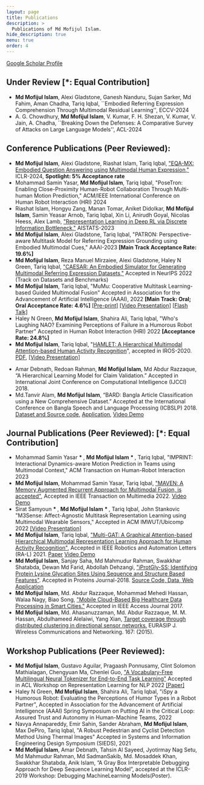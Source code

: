 ```yaml
---
layout: page
title: Publications
description: >
  Publications of Md Mofijul Islam.
hide_description: true
menu: true
order: 4
---
```


<a href="https://scholar.google.com/citations?hl=en&user=FYy4ZxYAAAAJ" target="_blank">Google Scholar Profile</a> 

## Under Review [*: Equal Contribution]
* **Md Mofijul Islam**, Alexi Gladstone, Ganesh Nanduru, Sujan Sarker, Md Fahim, Aman Chadha, Tariq Iqbal, ``Embodied Referring Expression Comprehension Through Multimodal Residual Learning'', ECCV-2024
* A. G. Chowdhury, **Md Mofijul Islam**, V. Kumar, F. H. Shezan, V. Kumar, V. Jain, A. Chadha, ``Breaking Down the Defenses: A Comparative Survey of Attacks on Large Language Models'', ACL-2024 


## Conference Publications (Peer Reviewed):
* **Md Mofijul Islam**, Alexi Gladstone, Riashat Islam, Tariq Iqbal, ["EQA-MX: Embodied Question Answering using Multimodal Human Expression,"](https://openreview.net/forum?id=7gUrYE50Rb) ICLR-2024, **Spotlight: 5\% Acceptance rate**
* Mohammad Samin Yasar, **Md Mofijul Islam**, Tariq Iqbal, "PoseTron: Enabling Close-Proximity Human-Robot Collaboration Through Multi-human Motion Prediction," ACM/IEEE International Conference on Human Robot Interaction (HRI) 2024
* Riashat Islam, Hongyu Zang, Manan Tomar, Aniket Didolkar, **Md Mofijul Islam**, Samin Yeasar Arnob, Tariq Iqbal, Xin Li, Anirudh Goyal, Nicolas Heess, Alex Lamb, ["Representation Learning in Deep RL via Discrete Information Bottleneck,"](https://arxiv.org/abs/2212.13835) AISTATS-2023
* **Md Mofijul Islam**, Alexi Gladstone, Tariq Iqbal, "PATRON: Perspective-aware Multitask Model for Referring Expression Grounding using Embodied Multimodal Cues," AAAI-2023 **[Main Track Acceptance Rate: 19.6%]**
* **Md Mofijul Islam**, Reza Manuel Mirzaiee, Alexi Gladstone, Haley N Green, Tariq Iqbal, ["CAESAR: An Embodied Simulator for Generating Multimodal Referring Expression Datasets,"](https://openreview.net/forum?id=SKE_J-B3e9X) Accepted in NeurIPS 2022 (Track on Datasets and Benchmarks)
* **Md Mofijul Islam**, Tariq Iqbal, "MuMu: Cooperative Multitask Learning-based Guided Multimodal Fusion" Accepted in Association for the Advancement of Artificial Intelligence (AAAI), 2022 **[Main Track: Oral; Oral Acceptance Rate: 4.6%]** [[Pre-print]](https://github.com/mmiakashs/mmiakashs.github.io/blob/master/assets/Mofijul_AAAI_2022_MuMu_Preprint.pdf) [[Video Presentation]](https://recorder-v3.slideslive.com/?share=59838&s=ee1395b9-974b-4597-b22c-d2c071b1496d) [[Flash Talk]](https://recorder-v3.slideslive.com/?share=59840&s=a3ef2807-65a2-4d0e-9bf8-b46d3c6bc66c)
* Haley N Green, **Md Mofijul Islam**, Shahira Ali, Tariq Iqbal, "Who's Laughing NAO? Examining Perceptions of Failure in a Humorous Robot Partner" Accepted in Human Robot Interaction (HRI) 2022 **[Acceptance Rate: 24.8%]**
* **Md Mofijul Islam**, Tariq Iqbal, "[HAMLET: A Hierarchical Multimodal Attention-based Human Activity Recognition](https://ieeexplore.ieee.org/document/9340987)", accepted in IROS-2020. [PDF](https://arxiv.org/pdf/2008.01148.pdf), [[Video Presentation]](https://youtu.be/BZ7vmwNczSs)

<!--
* **Md Mofijul Islam**, Amar Debnath, Tahsin Al Sayeed, Md Mahmudur Rahman,Md. Mosaddek Khan, SwakkharShatabda, Anik Islam, ”d-DeVIS: A Gray Box Interpretable Debugging Approach for Deep Sequence Learning Model”, accepted in TENSYMP-2019. [arXiv](https://arxiv.org/abs/1811.08374)
* Md.Tanvir Alam, **Md Mofijul Islam**, Anik Islam, “LEARN2: An Interactive Guru Assisting to Learn Learning Algo-rithms”, Accepted in TENSYMP 2019 -->

* Amar Debnath, Redoan Rahman, **Md Mofijul Islam**, Md Abdur Razzaque, “A Hierarchical Learning Model for Claim Validation.” Accepted in International Joint Conference on Computational Intelligence (IJCCI) 2018.
* Md.Tanvir Alam, **Md Mofijul Islam**, “BARD: Bangla Article Classification using a New Comprehensive Dataset.” Accepted at the International Conference on Bangla Speech and Language Processing (ICBSLP) 2018. [Dataset and Source code](https://github.com/tanvirfahim15/BARD-Bangla-Article-Classifier), [Application](http://bard2018.pythonanywhere.com), [Video Demo](https://www.youtube.com/watch?v=vxwSlwaJ5o4)

<!-- * **Md Mofijul Islam**, Sk. Shariful Islam Arafat, Md Shakil Hossain, Md Mahmudur Rahman, S M Al-Hossain Imam, Md. Mahmudul Hasan, Swakkhar Shatabda, Tamanna Islam Juthi, ["RAiTA: Recommending Accepted Answer using Textual Metadata"](https://link.springer.com/chapter/10.1007/978-981-13-1498-8_11), accepted in Springer IEMIS-2017.
* Md Shakil Hossain, Sk. Shariful Islam Arafat, S M Al-Hossain Imam, Md. Mahmudul Hasan, **Md Mofijul Islam**, Sanjay Saha, Swakkhar Shatabda, Tamanna Islam Juthi,["VIM: A Big Data Analytics Tool for Data Visualization and Knowledge Mining"](https://ieeexplore.ieee.org/document/8468939/), IEEE WIECON-ECE-2017.
* **Md Mofijul Islam**, Md. Abdur Razzaque, and Md. Jahidul Islam, [A Genetic Algorithm for Virtual Machine Migration in Heterogeneous Mobile Cloud Computing](http://ieeexplore.ieee.org/xpl/articleDetails.jsp?arnumber=7400696), in Proceedings of the 2nd International Conference on Networking Systems and Security (NSysS-2016), IEEE-BUET, Dhaka, Bangladesh.
* **Md Mofijul Islam**, Md. Ahasanuzzaman, Md. Abdur Razzaque, Mohammad Mehedi Hassan, Atif Alamri, [A Distributed Clustering Algorithm for Target Coverage in Directional Sensor Network](http://ieeexplore.ieee.org/document/6920259/), in Proceedings of IEEE Asia Pacific Conference on Wireless and Mobile, Bali, Indonesia(2014).
-->

## Journal Publications (Peer Reviewed): [\*: Equal Contribution]
* Mohammad Samin Yasar <b> \* </b>, **Md Mofijul Islam** <b> \* </b>, Tariq Iqbal, "IMPRINT: Interactional Dynamics-aware Motion Prediction in Teams using Multimodal Context," ACM Transaction on Human-Robot Interaction 2023
* **Md Mofijul Islam**, Mohammad Samin Yasar, Tariq Iqbal, ["MAVEN: A Memory Augmented Recurrent Approach for Multimodal Fusion, is accepted"](), Accepted in IEEE Transaction on Multimedia 2022. [Video Demo](https://youtu.be/NLyVePqaXSg)
* Sirat Samyoun <b> \* </b>, **Md Mofijul Islam** <b> \* </b>, Tariq Iqbal, John Stankovic "M3Sense: Affect-Agnostic Multitask Representation Learning using Multimodal Wearable Sensors," Accepted in ACM IMWUT/Ubicomp 2022  [[Video Presentation]](https://youtu.be/shGyn8bTTTQ)
* **Md Mofijul Islam**, Tariq Iqbal, ["Multi-GAT: A Graphical Attention-based Hierarchical Multimodal Representation Learning Approach for Human Activity Recognition"](https://ieeexplore.ieee.org/document/9354900), Accepted in IEEE Robotics and Automation Letters (RA-L) 2021. [Paper](https://ieeexplore.ieee.org/document/9354900)  [Video Demo](https://youtu.be/Bsbn4pN6Oo4)
* **Md Mofijul Islam**, Sanjay Saha, Md Mahmudur Rahman, Swakkhar Shatabda, Dewan Md Farid, Abdollah Dehzangi, ["iProtGly-SS: Identifying Protein Lysine Glycation Sites Using Sequence and Structure Based Features"](https://www.ncbi.nlm.nih.gov/pubmed/29675975). Accepted in Proteins Journal-2018. [Source Code, Data, Web Application](http://brl.uiu.ac.bd/iprotgly-ss/)
* **Md Mofijul Islam**, Md. Abdur Razzaque, Mohammad Mehedi Hassan, Walaa Nagy, Biao Song, ["Mobile Cloud-Based Big Healthcare Data Processing in Smart Cities."](http://ieeexplore.ieee.org/document/7933943/) Accepted in IEEE Access Journal 2017.
* **Md Mofijul Islam**, Md. Ahasanuzzaman, Md. Abdur Razzaque, M. M. Hassan, Abdulhameed Alelaiwi, Yang Xian, [Target coverage through distributed clustering in directional sensor networks.](http://link.springer.com/article/10.1186/s13638-015-0394-2) EURASIP J. Wireless Communications and Networking. 167: (2015).

## Workshop Publications (Peer Reviewed):
* **Md Mofijul Islam**, Gustavo Aguilar, Pragaash Ponnusamy, Clint Solomon Mathialagan, Chengyuan Ma, Chenlei Guo, ["A Vocabulary-Free Multilingual Neural Tokenizer for End-to-End Task Learning"](https://arxiv.org/abs/2204.10815) Accepted in ACL Workshop on Representation Learning for NLP 2022 [[Paper]](https://arxiv.org/abs/2204.10815)
* Haley N Green, **Md Mofijul Islam**, Shahira Ali, Tariq Iqbal, "iSpy a Humorous Robot: Evaluating the Perceptions of Humor Types in a Robot Partner", Accepted in Association for the Advancement of Artificial Intelligence (AAAI) Spring Symposium on Putting AI in the Critical Loop: Assured Trust and Autonomy in Human-Machine Teams, 2022
* Navya Annapareddy, Emir Sahin, Sander Abraham, **Md Mofijul Islam**, Max DePiro, Tariq Iqbal, "A Robust Pedestrian and Cyclist Detection Method Using Thermal Images" Accepted in Systems and Information Engineering Design Symposium (SIEDS), 2021
* **Md Mofijul Islam**, Amar Debnath, Tahsin Al Sayeed, Jyotirmay Nag Setu, Md Mahmudur Rahman, Md SadmanSakib, Md. Mosaddek Khan, Swakkhar Shatabda, Anik Islam, ”A Gray Box Interpretable Debugging Approach for Deep Sequence Learning Model”, accepted at the ICLR-2019 Workshop: Debugging MachineLearning Models(Poster).
